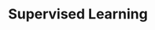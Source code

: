 ---
title: Supervised Learning
icon: fa-solid fa-users
desc: A subcategory of Machine Learning that uses labelled datasets to train algorithms to learn a function that maps an input (x) to an output (y).
---